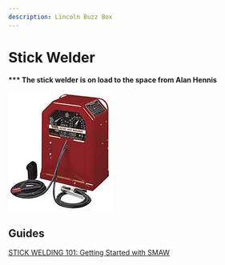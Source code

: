 ```yaml
---
description: Lincoln Buzz Box
---
```


# Stick Welder

**\*\*\* The stick welder is on load to the space from Alan Hennis**

![](../.gitbook/assets/lincolnbuzzbox.png)

## Guides

[STICK WELDING 101: Getting Started with SMAW](https://www.youtube.com/watch?v=4MKuUICV6-c)

